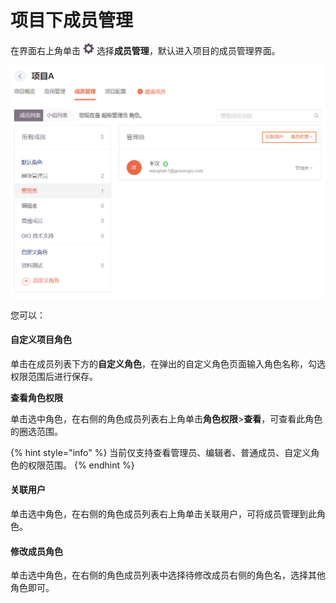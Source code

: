 # 项目下成员管理

在界面右上角单击 ![](../../../.gitbook/assets/2019-10-10_18-59-32%20%281%29.png) 选择**成员管理**，默认进入项目的成员管理界面。

![](../../../.gitbook/assets/image%20%28164%29.png)

您可以：

#### **自定义项目角色**

单击在成员列表下方的**自定义角色**，在弹出的自定义角色页面输入角色名称，勾选权限范围后进行保存。

**查看角色权限**

单击选中角色，在右侧的角色成员列表右上角单击**角色权限**&gt;**查看**，可查看此角色的圈选范围。

{% hint style="info" %}
当前仅支持查看管理员、编辑者、普通成员、自定义角色的权限范围。
{% endhint %}

#### 关联用户

单击选中角色，在右侧的角色成员列表右上角单击关联用户，可将成员管理到此角色。

#### 修改成员角色

单击选中角色，在右侧的角色成员列表中选择待修改成员右侧的角色名，选择其他角色即可。

